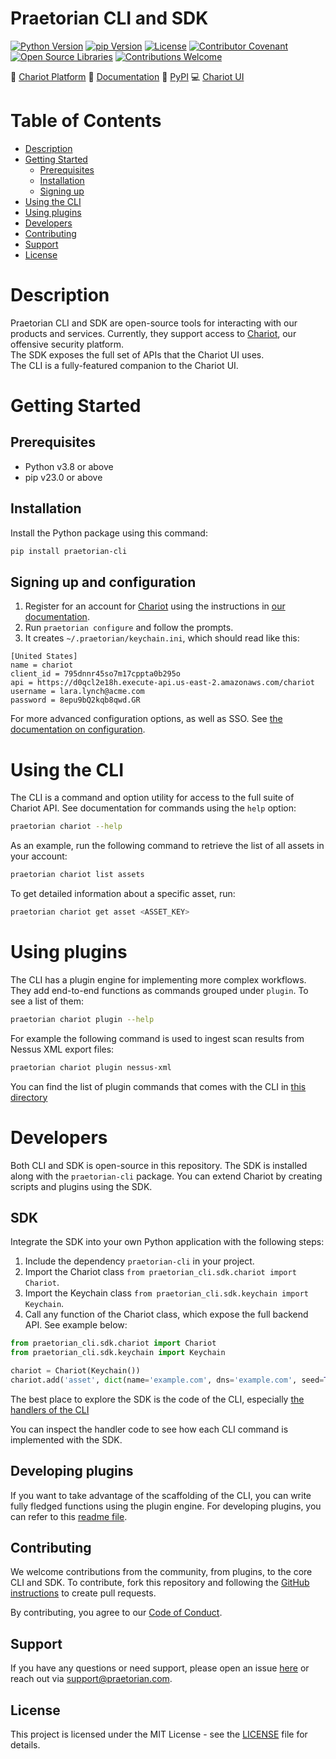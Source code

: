 # Praetorian CLI and SDK

[![Python Version](https://img.shields.io/badge/Python-v3.8+-blue)](https://www.python.org/)
[![pip Version](https://img.shields.io/badge/pip-v23.0+-blue)](https://pypi.org/project/praetorian-cli/)
[![License](https://img.shields.io/badge/License-MIT-007EC6.svg)](LICENSE)
[![Contributor Covenant](https://img.shields.io/badge/Contributor%20covenant-2.1-007EC6.svg)](CODE_OF_CONDUCT.md)
[![Open Source Libraries](https://img.shields.io/badge/Open--source-%F0%9F%92%9A-28a745)](https://opensource.org/)
[![Contributions Welcome](https://img.shields.io/badge/Contributions-Welcome-brightgreen.svg?style=flat)](https://github.com/praetorian-inc/chariot-ui/issues)

:link: [Chariot Platform](https://preview.chariot.praetorian.com)
:book: [Documentation](https://docs.praetorian.com)
:bookmark: [PyPI](https://pypi.org/project/praetorian-cli/)
:computer: [Chariot UI](https://github.com/praetorian-inc/chariot-ui)

# Table of Contents

- [Description](#description)
- [Getting Started](#getting-started)
    - [Prerequisites](#prerequisites)
    - [Installation](#installation)
    - [Signing up](#signing-up-and-configuration)
- [Using the CLI](#using-the-cli)
- [Using plugins](#using-plugins)
- [Developers](#developers)
- [Contributing](#contributing)
- [Support](#support)
- [License](#license)

# Description

Praetorian CLI and SDK are open-source tools for interacting with our products and services. Currently, they support
access to [Chariot](https://www.praetorian.com/proactive-cybersecurity-technology/), our
offensive security platform.
<br> The SDK exposes the full set of APIs that the Chariot UI uses.
<br> The CLI is a fully-featured companion to the Chariot UI.

# Getting Started

## Prerequisites

- Python v3.8 or above
- pip v23.0 or above

## Installation

Install the Python package using this command:

```zsh
pip install praetorian-cli
```

## Signing up and configuration

1. Register for an account for [Chariot](http://preview.chariot.praetorian.com) using the instructions
   in [our documentation](https://docs.praetorian.com/hc/en-us/articles/25784233986587-Account-Setup-and-Initial-Seeding).
2. Run `praetorian configure` and follow the prompts.
3. It creates `~/.praetorian/keychain.ini`, which should read like this:

```
[United States]
name = chariot
client_id = 795dnnr45so7m17cppta0b295o
api = https://d0qcl2e18h.execute-api.us-east-2.amazonaws.com/chariot
username = lara.lynch@acme.com
password = 8epu9bQ2kqb8qwd.GR
```

For more advanced configuration options, as well as SSO. See
[the documentation on configuration](https://github.com/praetorian-inc/praetorian-cli/blob/main/docs/configure.md).


# Using the CLI

The CLI is a command and option utility for access to the full suite of Chariot API. See documentation for commands
using the `help` option:

```zsh
praetorian chariot --help
```

As an example, run the following command to retrieve the list of all assets in your account:

```zsh
praetorian chariot list assets
```

To get detailed information about a specific asset, run:

```zsh
praetorian chariot get asset <ASSET_KEY>
```

# Using plugins

The CLI has a plugin engine for implementing more complex workflows. They add end-to-end functions as commands
grouped under `plugin`. To see a list of them:

```zsh
praetorian chariot plugin --help
```

For example the following command is used to ingest scan results from Nessus XML export files:

```zsh
praetorian chariot plugin nessus-xml
```

You can find the list of plugin commands that comes with the CLI in
[this directory](https://github.com/praetorian-inc/praetorian-cli/tree/main/praetorian_cli/plugins/commands)


# Developers

Both CLI and SDK is open-source in this repository. The SDK is installed along with the `praetorian-cli`
package. You can extend Chariot by creating scripts and plugins using the SDK. 

## SDK

Integrate the SDK into your own Python application with the following steps:

1. Include the dependency ``praetorian-cli`` in your project.
2. Import the Chariot class ``from praetorian_cli.sdk.chariot import Chariot``.
3. Import the Keychain class ``from praetorian_cli.sdk.keychain import Keychain``.
4. Call any function of the Chariot class, which expose the full backend API. See example below:

```python
from praetorian_cli.sdk.chariot import Chariot
from praetorian_cli.sdk.keychain import Keychain

chariot = Chariot(Keychain())
chariot.add('asset', dict(name='example.com', dns='example.com', seed=True))
```

The best place to explore the SDK is the code of the CLI, especially
[the handlers of the CLI](https://github.com/praetorian-inc/praetorian-cli/tree/main/praetorian_cli/handlers)

You can inspect the handler code to see how each CLI command is implemented with the SDK.


## Developing plugins

If you want to take advantage of the scaffolding of the CLI, you can write fully fledged functions using
the plugin engine. For developing plugins, you can refer to
this [readme file](https://github.com/praetorian-inc/praetorian-cli/blob/main/docs/plugin-development.md).


## Contributing

We welcome contributions from the community, from plugins, to the core CLI and SDK. To contribute, fork this
repository and following the
[GitHub instructions](https://docs.github.com/en/get-started/exploring-projects-on-github/contributing-to-a-project)
to create pull requests.

By contributing, you agree to our [Code of Conduct](CODE_OF_CONDUCT.md).

## Support

If you have any questions or need support, please open an issue
[here](https://github.com/praetorian-inc/chariot-ui/issues) or reach out via
[support@praetorian.com](mailto:support@praetorian.com).

## License

This project is licensed under the MIT License - see the [LICENSE](LICENSE) file for details.
